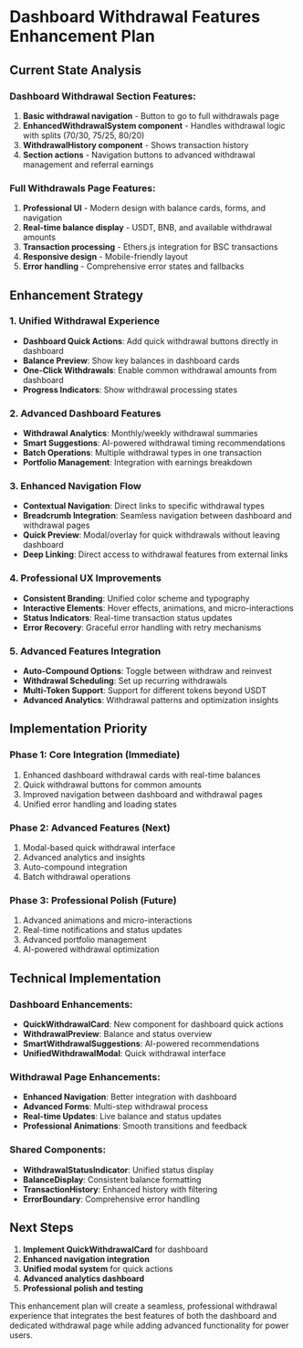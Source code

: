 # Dashboard Withdrawal Features Enhancement Plan

## Current State Analysis

### Dashboard Withdrawal Section Features:
1. **Basic withdrawal navigation** - Button to go to full withdrawals page
2. **EnhancedWithdrawalSystem component** - Handles withdrawal logic with splits (70/30, 75/25, 80/20)
3. **WithdrawalHistory component** - Shows transaction history
4. **Section actions** - Navigation buttons to advanced withdrawal management and referral earnings

### Full Withdrawals Page Features:
1. **Professional UI** - Modern design with balance cards, forms, and navigation
2. **Real-time balance display** - USDT, BNB, and available withdrawal amounts
3. **Transaction processing** - Ethers.js integration for BSC transactions
4. **Responsive design** - Mobile-friendly layout
5. **Error handling** - Comprehensive error states and fallbacks

## Enhancement Strategy

### 1. **Unified Withdrawal Experience**
- **Dashboard Quick Actions**: Add quick withdrawal buttons directly in dashboard
- **Balance Preview**: Show key balances in dashboard cards
- **One-Click Withdrawals**: Enable common withdrawal amounts from dashboard
- **Progress Indicators**: Show withdrawal processing states

### 2. **Advanced Dashboard Features**
- **Withdrawal Analytics**: Monthly/weekly withdrawal summaries
- **Smart Suggestions**: AI-powered withdrawal timing recommendations
- **Batch Operations**: Multiple withdrawal types in one transaction
- **Portfolio Management**: Integration with earnings breakdown

### 3. **Enhanced Navigation Flow**
- **Contextual Navigation**: Direct links to specific withdrawal types
- **Breadcrumb Integration**: Seamless navigation between dashboard and withdrawal pages
- **Quick Preview**: Modal/overlay for quick withdrawals without leaving dashboard
- **Deep Linking**: Direct access to withdrawal features from external links

### 4. **Professional UX Improvements**
- **Consistent Branding**: Unified color scheme and typography
- **Interactive Elements**: Hover effects, animations, and micro-interactions
- **Status Indicators**: Real-time transaction status updates
- **Error Recovery**: Graceful error handling with retry mechanisms

### 5. **Advanced Features Integration**
- **Auto-Compound Options**: Toggle between withdraw and reinvest
- **Withdrawal Scheduling**: Set up recurring withdrawals
- **Multi-Token Support**: Support for different tokens beyond USDT
- **Advanced Analytics**: Withdrawal patterns and optimization insights

## Implementation Priority

### Phase 1: Core Integration (Immediate)
1. Enhanced dashboard withdrawal cards with real-time balances
2. Quick withdrawal buttons for common amounts
3. Improved navigation between dashboard and withdrawal pages
4. Unified error handling and loading states

### Phase 2: Advanced Features (Next)
1. Modal-based quick withdrawal interface
2. Advanced analytics and insights
3. Auto-compound integration
4. Batch withdrawal operations

### Phase 3: Professional Polish (Future)
1. Advanced animations and micro-interactions
2. Real-time notifications and status updates
3. Advanced portfolio management
4. AI-powered withdrawal optimization

## Technical Implementation

### Dashboard Enhancements:
- **QuickWithdrawalCard**: New component for dashboard quick actions
- **WithdrawalPreview**: Balance and status overview
- **SmartWithdrawalSuggestions**: AI-powered recommendations
- **UnifiedWithdrawalModal**: Quick withdrawal interface

### Withdrawal Page Enhancements:
- **Enhanced Navigation**: Better integration with dashboard
- **Advanced Forms**: Multi-step withdrawal process
- **Real-time Updates**: Live balance and status updates
- **Professional Animations**: Smooth transitions and feedback

### Shared Components:
- **WithdrawalStatusIndicator**: Unified status display
- **BalanceDisplay**: Consistent balance formatting
- **TransactionHistory**: Enhanced history with filtering
- **ErrorBoundary**: Comprehensive error handling

## Next Steps

1. **Implement QuickWithdrawalCard** for dashboard
2. **Enhanced navigation integration**
3. **Unified modal system** for quick actions
4. **Advanced analytics dashboard**
5. **Professional polish and testing**

This enhancement plan will create a seamless, professional withdrawal experience that integrates the best features of both the dashboard and dedicated withdrawal page while adding advanced functionality for power users.
